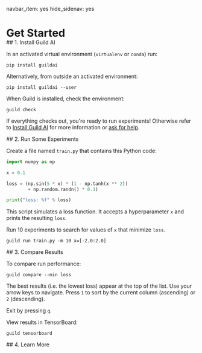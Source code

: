 navbar_item: yes
hide_sidenav: yes

# Get Started

<div class="row" style="margin-top:-20px"></div>

<div class="col col-lg-10" markdown="1">
## 1. Install Guild AI

In an activated virtual environment (`virtualenv` or `conda`) run:

``` command
pip install guildai
```

Alternatively, from outside an activated environment:

``` command
pip install guildai --user
```

When Guild is installed, check the environment:

``` command
guild check
```

If everything checks out, you're ready to run experiments! Otherwise
refer to [Install Guild AI](install.md) for more information or [ask
for help](alias:slack).

</div>

<div class="row"></div>

<div class="col col-lg-10" markdown="1">
## 2. Run Some Experiments

Create a file named `train.py` that contains this Python code:

``` python
import numpy as np

x = 0.1

loss = (np.sin(5 * x) * (1 - np.tanh(x ** 2))
        + np.random.randn() * 0.1)

print("loss: %f" % loss)
```

This script simulates a loss function. It accepts a hyperparameter `x`
and prints the resulting `loss`.

Run 10 experiments to search for values of `x` that minimize `loss`.

``` command
guild run train.py -m 10 x=[-2.0:2.0]
```
</div>

<div class="row"></div>

<div class="col col-lg-10" markdown="1">
## 3. Compare Results

To compare run performance:

``` command
guild compare --min loss
```

The best results (i.e. the lowest loss) appear at the top of the
list. Use your arrow keys to navigate. Press `1` to sort by the
current column (ascending) or `2` (descending).

Exit by pressing `q`.

View results in TensorBoard:

``` command
guild tensorboard
```

</div>

<div class="row"></div>

<div class="col col-lg-10" markdown="1">
## 4. Learn More

</div>

